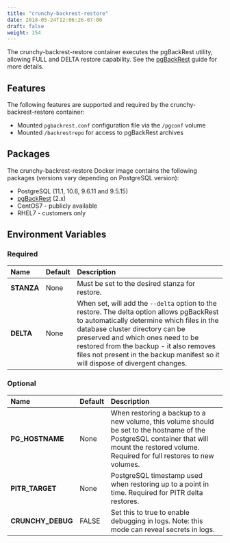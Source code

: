 ```yaml
---
title: "crunchy-backrest-restore"
date: 2018-05-24T12:06:26-07:00
draft: false
weight: 154
---
```


The crunchy-backrest-restore container executes the pgBackRest utility, allowing FULL and DELTA restore capability. See the [pgBackRest](https://github.com/pgbackrest/pgbackrest) guide for more details.

## Features

The following features are supported and required by the crunchy-backrest-restore container:

 * Mounted `pgbackrest.conf` configuration file via the `/pgconf` volume
 * Mounted `/backrestrepo` for access to pgBackRest archives

## Packages

The crunchy-backrest-restore Docker image contains the following packages (versions vary depending on PostgreSQL version):

* PostgreSQL (11.1, 10.6, 9.6.11 and 9.5.15)
* [pgBackRest](https://pgbackrest.org/) (2.x)
* CentOS7 - publicly available
* RHEL7 - customers only

## Environment Variables

### Required
**Name**|**Default**|**Description**
:-----|:-----|:-----
**STANZA**|None|Must be set to the desired stanza for restore.
**DELTA**|None|When set, will add the `--delta` option to the restore. The delta option allows pgBackRest to automatically determine which files in the database cluster directory can be preserved and which ones need to be restored from the backup - it also removes files not present in the backup manifest so it will dispose of divergent changes.

### Optional
**Name**|**Default**|**Description**
:-----|:-----|:-----
**PG_HOSTNAME**|None|When restoring a backup to a new volume, this volume should be set to the hostname of the PostgreSQL container that will mount the restored volume.  Required for full restores to new volumes.
**PITR_TARGET**|None|PostgreSQL timestamp used when restoring up to a point in time.  Required for PITR delta restores.
**CRUNCHY_DEBUG**|FALSE|Set this to true to enable debugging in logs. Note: this mode can reveal secrets in logs.
